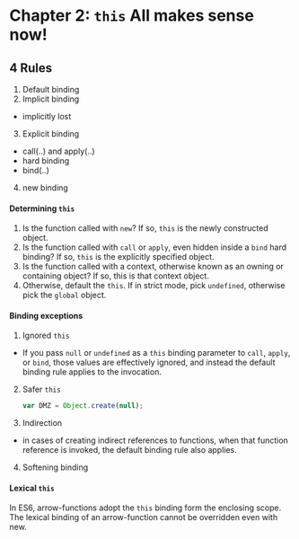 # Chapter 2: `this` All makes sense now!

## 4 Rules

1. Default binding
2. Implicit binding
  * implicitly lost
3. Explicit binding
  * call(..) and apply(..)
  * hard binding
  * bind(..)
4. new binding

#### Determining `this`

1. Is the function called with `new`? If so, `this` is the newly constructed object.
2. Is the function called with `call` or `apply`, even hidden inside a `bind` hard binding? If so, `this` is the explicitly specified object.
3. Is the function called with a context, otherwise known as an owning or containing object? If so, this is that context object.
4. Otherwise, default the `this`. If in strict mode, pick `undefined`, otherwise pick the `global` object.

#### Binding exceptions

1. Ignored `this`
  * If you pass `null` or `undefined` as a `this` binding parameter to `call`, `apply`, or `bind`, those values are effectively ignored, and instead the default binding rule applies to the invocation.
2. Safer `this`
   ``` JavaScript
   var DMZ = Object.create(null);
   ```
3. Indirection
  * in cases of creating indirect references to functions, when that function reference is invoked, the default binding rule also applies.
4. Softening binding

#### Lexical `this`
In ES6, arrow-functions adopt the `this` binding form the enclosing scope.
The lexical binding of an arrow-function cannot be overridden even with new.
